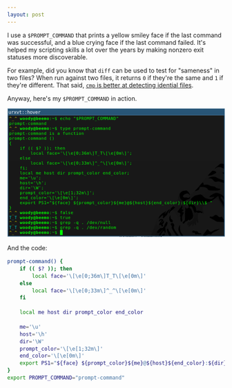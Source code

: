 ```yaml
---
layout: post
---
```


I use a `$PROMPT_COMMAND` that prints a yellow smiley face if the last command was successful,
and a blue crying face if the last command failed.
It's helped my scripting skills a lot over the years by making nonzero exit statuses more discoverable.

For example, did you know that `diff` can be used to test for "sameness" in two files?
When run against two files, it returns `0` if they're the same and `1` if they're different.
That said, [`cmp` is better at detecting idential files](https://stackoverflow.com/questions/12900538/fastest-way-to-tell-if-two-files-are-the-same-in-unix-linux).

Anyway, here's my `$PROMPT_COMMAND` in action.

<img src="/img/prompt-command.png" alt="prompt command" title="^_^\nT_T"/>

And the code:

```bash
prompt-command() {
	if (( $? )); then
		local face='\[\e[0;36m\]T_T\[\e[0m\]'
	else
		local face='\[\e[0;33m\]^_^\[\e[0m\]'
	fi

	local me host dir prompt_color end_color

	me='\u'
	host='\h'
	dir='\W'
	prompt_color='\[\e[1;32m\]'
	end_color='\[\e[0m\]'
	export PS1="${face} ${prompt_color}${me}@${host}${end_color}:${dir}\\$ "
}
export PROMPT_COMMAND="prompt-command"
```

<!--
### Footnotes

[^1]: Credit goes to <user> for <whatever reasons>.
-->

